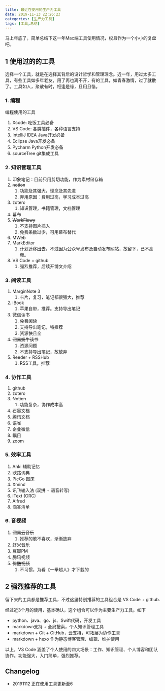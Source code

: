 ```yaml
---
title: 最近在使用的生产力工具
date: 2019-11-13 22:26:23
categories: [生产力工具]
tags: [工具,总结]
---
```


马上年底了，简单总结下这一年Mac端工具使用情况，权且作为一个小小的复盘吧。

<!-- more -->

## 1 使用过的的工具

选择一个工具，就是在选择其背后的设计哲学和管理理念。近一年，用过太多工具，有些工具如多年老友，用了再也离不开，有的工具，如青春激情，过了就散了。工具如人，聚散有时，相逢是缘，且用且惜。

### 1. 编程

编程使用的工具

1. Xcode: 吃饭工具必备
2. VS Code: 各类插件，各种语言支持
3. IntelliJ IDEA  Java开发必备
4. Eclipse Java开发必备
5. Pycharm Python开发必备
6. sourceTree git集成工具

### 2. 知识管理工具

1. 印象笔记：目前只用剪切功能，作为素材储存箱
2. ~~notion~~
   1. 功能及其强大，理念及其先进
   2. 弃用原因：费用过高，学习成本过高
3. zotero
   1. 知识管理，书籍管理，文档管理
4. 幕布
5. ~~WorkFlowy~~
   1. 不支持图片插入
   2. 免费条数过少，可用幕布替代
6. MWeb
7. MarkEditor
   1. 计划迁移出去，不过因为公众号发布及自动发布网站，故留下，已不高频。
8. VS Code + github
   1. 强烈推荐，后续开博文介绍  

### 3. 阅读工具

1. MarginNote 3
   1. 卡片，复习，笔记都很强大，推荐
2. iBook
   1. 苹果自带，推荐。支持导出笔记
3. 微信读书
   1. 免费阅读
   2. 支持导出笔记，特推荐
   3. 资源快且全
4. ~~网易蜗牛读书~~
   1. 资源问题
   2. 不支持导出笔记，故放弃
5. Reeder + RSSHub
   1. RSS工具，推荐

### 4. 协作工具

1. github
2. zotero
3. ~~Notion~~
   1. 功能复杂，协作成本高
4. 石墨文档
5. 腾讯文档
6. 语雀
7. 企业微信
8. 瞩目
9. zoom

### 5. 效率工具

1. Anki 辅助记忆
2. 欧路词典
3. PicGo 图床
4. Xmind
5. 讯飞输入法 (双拼 + 语音转写)
6. iText (ORC)
7. Alfred
8. 滴答清单

### 6. 音视频

1. ~~网易云音乐~~
   1. 推荐的歌不喜欢，渐渐放弃
2. 虾米音乐
3. 豆瓣PM
4. 腾讯视频
5. ~~优酷视频~~
   1. 不习惯，为看《一拳超人》才下载的

## 2 强烈推荐的工具

留下来的工具都是推荐工具，不过这里特别推荐的工具组合是 VS Code + github.

经过近3个月的使用，基本确认，这个组合可以作为主要生产力工具。如下

- python、java、go、js、Swift代码，开发工具
- markdown支持 + 全局搜索，个人知识管理工具
- markdown + Git + GitHub，云支持，可拓展为协作工具
- markdown + hexo 作为静态博客管理、编辑、维护使用

以上，VS Code 涵盖了个人使用的四大场景：工作、知识管理、个人博客和团队协作。功能强大，入门简单，强烈推荐。

## Changelog

- 20191112 正在使用工具更新至6
